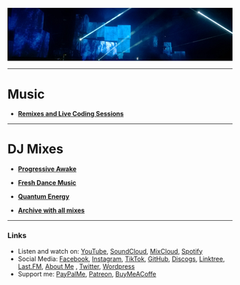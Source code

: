 ![Shivioua Background](./shivioua-background.png)

----

# Music 

* [**Remixes and Live Coding Sessions**](https://shivioua.github.io/music/) 

----
# DJ Mixes

* [**Progressive Awake**](https://shivioua.github.io/progressive-awake/)
* [**Fresh Dance Music**](http://shivioua.github.io/fresh-dance-music/)
* [**Quantum Energy**](https://shivioua.github.io/quantum-energy/)


* [**Archive with all mixes**](./all-sets.md)

----
### Links

* Listen and watch on: [YouTube](https://www.youtube.com/@shivioua), [SoundCloud](https://soundcloud.com/shivioua/tracks), [MixCloud](https://www.mixcloud.com/shivioua/), [Spotify](https://open.spotify.com/user/hopbit)
* Social Media: [Facebook](https://www.facebook.com/shivioua/), [Instagram](https://www.instagram.com/shivioua/), [TikTok](https://www.tiktok.com/@shivioua), [GitHub](https://github.com/shivioua), [Discogs](https://www.discogs.com/user/shivioua), [Linktree](https://linktr.ee/shivioua), [Last.FM](https://www.last.fm/pl/user/shivioua), [About Me](https://about.me/shivioua/)
 ,   [Twitter](https://twitter.com/shivioua), [Wordpress](https://shivioua.wordpress.com/)
* Support me: [PayPalMe](https://paypal.me/shivioua), [Patreon](https://www.patreon.com/shivioua), [BuyMeACoffe](https://www.buymeacoffee.com/shivioua)

<!-- TODO: -
* [Bandcamp](https://shivioua.bandcamp.com/)
* [Buzzsprout](https://www.buzzsprout.com/2275451/episodes)
* [Twitch](https://www.twitch.tv/shivioua),
->


----
